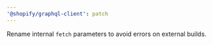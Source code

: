 ```yaml
---
'@shopify/graphql-client': patch
---
```


Rename internal `fetch` parameters to avoid errors on external builds.
